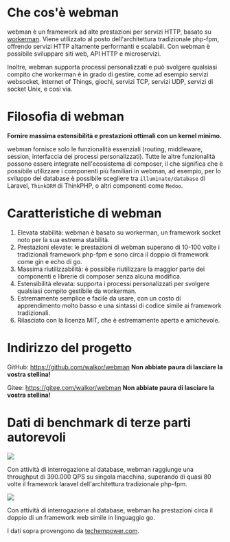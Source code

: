 # Che cos'è webman

webman è un framework ad alte prestazioni per servizi HTTP, basato su [workerman](https://www.workerman.net). Viene utilizzato al posto dell'architettura tradizionale php-fpm, offrendo servizi HTTP altamente performanti e scalabili. Con webman è possibile sviluppare siti web, API HTTP e microservizi.

Inoltre, webman supporta processi personalizzati e può svolgere qualsiasi compito che workerman è in grado di gestire, come ad esempio servizi websocket, Internet of Things, giochi, servizi TCP, servizi UDP, servizi di socket Unix, e così via.

# Filosofia di webman
**Fornire massima estensibilità e prestazioni ottimali con un kernel minimo.**

webman fornisce solo le funzionalità essenziali (routing, middleware, session, interfaccia dei processi personalizzati). Tutte le altre funzionalità possono essere integrate nell'ecosistema di composer, il che significa che è possibile utilizzare i componenti più familiari in webman, ad esempio, per lo sviluppo del database è possibile scegliere tra `illuminate/database` di Laravel, `ThinkORM` di ThinkPHP, o altri componenti come `Medoo`.

# Caratteristiche di webman

1. Elevata stabilità: webman è basato su workerman, un framework socket noto per la sua estrema stabilità.
2. Prestazioni elevate: le prestazioni di webman superano di 10-100 volte i tradizionali framework php-fpm e sono circa il doppio di framework come gin e echo di go.
3. Massima riutilizzabilità: è possibile riutilizzare la maggior parte dei componenti e librerie di composer senza alcuna modifica.
4. Estensibilità elevata: supporta i processi personalizzati per svolgere qualsiasi compito gestibile da workerman.
5. Estremamente semplice e facile da usare, con un costo di apprendimento molto basso e una sintassi di codice simile ai framework tradizionali.
6. Rilasciato con la licenza MIT, che è estremamente aperta e amichevole.

# Indirizzo del progetto
GitHub: https://github.com/walkor/webman **Non abbiate paura di lasciare la vostra stellina!**

Gitee: https://gitee.com/walkor/webman **Non abbiate paura di lasciare la vostra stellina!**

# Dati di benchmark di terze parti autorevoli

![](../assets/img/benchmark1.png)

Con attività di interrogazione al database, webman raggiunge una throughput di 390.000 QPS su singola macchina, superando di quasi 80 volte il framework laravel dell'architettura tradizionale php-fpm.

![](../assets/img/benchmarks-go.png)

Con attività di interrogazione al database, webman ha prestazioni circa il doppio di un framework web simile in linguaggio go.

I dati sopra provengono da [techempower.com](https://www.techempower.com/benchmarks/#section=data-r20&hw=ph&test=db&l=zik073-sf).
